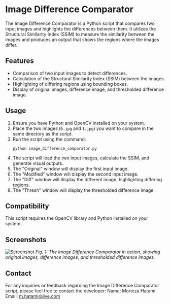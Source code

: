 # Image Difference Comparator

The Image Difference Comparator is a Python script that compares two input images and highlights the differences between them. It utilizes the Structural Similarity Index (SSIM) to measure the similarity between the images and produces an output that shows the regions where the images differ.

## Features

- Comparison of two input images to detect differences.
- Calculation of the Structural Similarity Index (SSIM) between the images.
- Highlighting of differing regions using bounding boxes.
- Display of original images, difference image, and thresholded difference image.

## Usage

1. Ensure you have Python and OpenCV installed on your system.
2. Place the two images (`0.jpg` and `1.jpg`) you want to compare in the same directory as the script.
3. Run the script using the command:
   ```
   python image_difference_comparator.py
   ```
4. The script will load the two input images, calculate the SSIM, and generate visual outputs.
5. The "Original" window will display the first input image.
6. The "Modified" window will display the second input image.
7. The "Diff" window will display the different image, highlighting differing regions.
8. The "Thresh" window will display the thresholded difference image.

## Compatibility

This script requires the OpenCV library and Python installed on your system.

## Screenshots

![Screenshot](screenshot.png)
*Fig. 1: The Image Difference Comparator in action, showing original images, difference images, and thresholded difference images.*

## Contact

For any inquiries or feedback regarding the Image Difference Comparator script, please feel free to contact the developer:
Name: Morteza Hatami
Email: m.hatami@live.com
